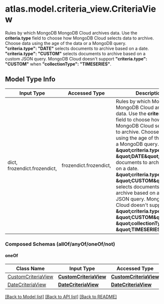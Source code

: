# atlas.model.criteria_view.CriteriaView

Rules by which MongoDB MongoDB Cloud archives data.  Use the **criteria.type** field to choose how MongoDB Cloud selects data to archive. Choose data using the age of the data or a MongoDB query. **\"criteria.type\": \"DATE\"** selects documents to archive based on a date. **\"criteria.type\": \"CUSTOM\"** selects documents to archive based on a custom JSON query. MongoDB Cloud doesn't support **\"criteria.type\": \"CUSTOM\"** when **\"collectionType\": \"TIMESERIES\"**.

## Model Type Info
Input Type | Accessed Type | Description | Notes
------------ | ------------- | ------------- | -------------
dict, frozendict.frozendict,  | frozendict.frozendict,  | Rules by which MongoDB MongoDB Cloud archives data.  Use the **criteria.type** field to choose how MongoDB Cloud selects data to archive. Choose data using the age of the data or a MongoDB query. **\&quot;criteria.type\&quot;: \&quot;DATE\&quot;** selects documents to archive based on a date. **\&quot;criteria.type\&quot;: \&quot;CUSTOM\&quot;** selects documents to archive based on a custom JSON query. MongoDB Cloud doesn&#x27;t support **\&quot;criteria.type\&quot;: \&quot;CUSTOM\&quot;** when **\&quot;collectionType\&quot;: \&quot;TIMESERIES\&quot;**. | 

### Composed Schemas (allOf/anyOf/oneOf/not)
#### oneOf
Class Name | Input Type | Accessed Type | Description | Notes
------------- | ------------- | ------------- | ------------- | -------------
[CustomCriteriaView](CustomCriteriaView.md) | [**CustomCriteriaView**](CustomCriteriaView.md) | [**CustomCriteriaView**](CustomCriteriaView.md) |  | 
[DateCriteriaView](DateCriteriaView.md) | [**DateCriteriaView**](DateCriteriaView.md) | [**DateCriteriaView**](DateCriteriaView.md) |  | 

[[Back to Model list]](../../README.md#documentation-for-models) [[Back to API list]](../../README.md#documentation-for-api-endpoints) [[Back to README]](../../README.md)


